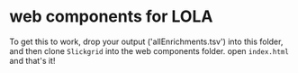 # web components for LOLA

To get this to work, drop your output ('allEnrichments.tsv') into this folder, and then clone `Slickgrid` into the web components folder. open `index.html` and that's it!